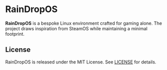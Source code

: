 # RainDropOS

**RainDropOS** is a bespoke Linux environment crafted for gaming alone. The project draws inspiration from SteamOS while maintaining a minimal footprint.

## License
RainDropOS is released under the MIT License. See [LICENSE](LICENSE) for details.
